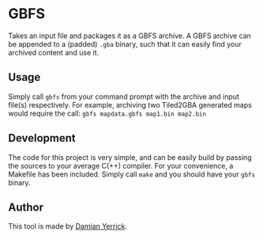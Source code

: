 # GBFS
Takes an input file and packages it as a GBFS archive.
A GBFS archive can be appended to a (padded) `.gba` binary, such that it
can easily find your archived content and use it.

## Usage
Simply call `gbfs` from your command prompt with the archive and input file(s)
respectively. For example, archiving two Tiled2GBA generated maps would require the call: 
`gbfs mapdata.gbfs map1.bin map2.bin`

## Development
The code for this project is very simple, and can be easily build by passing
the sources to your average C(++) compiler. For your convenience, a Makefile
has been included. Simply call `make` and you should have your `gbfs` binary.

## Author
This tool is made by [Damian Yerrick](https://github.com/pinobatch).